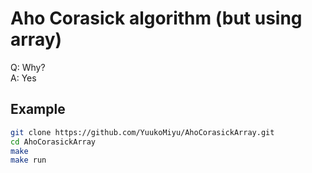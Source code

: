 # Aho Corasick algorithm (but using array)

Q: Why?<br />
A: Yes

## Example

```bash
git clone https://github.com/YuukoMiyu/AhoCorasickArray.git
cd AhoCorasickArray
make
make run
```
